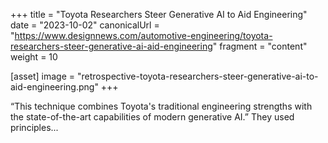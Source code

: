 +++
title = "Toyota Researchers Steer Generative AI to Aid Engineering"
date = "2023-10-02"
canonicalUrl = "https://www.designnews.com/automotive-engineering/toyota-researchers-steer-generative-ai-aid-engineering"
fragment = "content"
weight = 10

[asset]
    image = "retrospective-toyota-researchers-steer-generative-ai-to-aid-engineering.png"
+++

“This technique combines Toyota's traditional engineering strengths with 
the state-of-the-art capabilities of modern generative AI.” They used 
principles...
